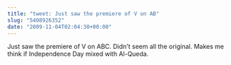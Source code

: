 ```yaml
---
title: "tweet: Just saw the premiere of V on AB"
slug: "5408926352"
date: "2009-11-04T02:04:30+00:00"
---
```

Just saw the premiere of V on ABC.  Didn't seem all the original. Makes me think if Independence Day mixed with Al-Queda.